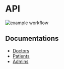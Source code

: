 # API

![example workflow](https://github.com/Medical-Society/API/actions/workflows/main_medicalsociety.yml/badge.svg)

## Documentations

-   [Doctors](https://documenter.getpostman.com/view/28552965/2s9YyzbxDc)
-   [Patients](https://documenter.getpostman.com/view/28552965/2sA2r3Ykpo)
-   [Admins](https://documenter.getpostman.com/view/28552965/2sA2r535SD)
